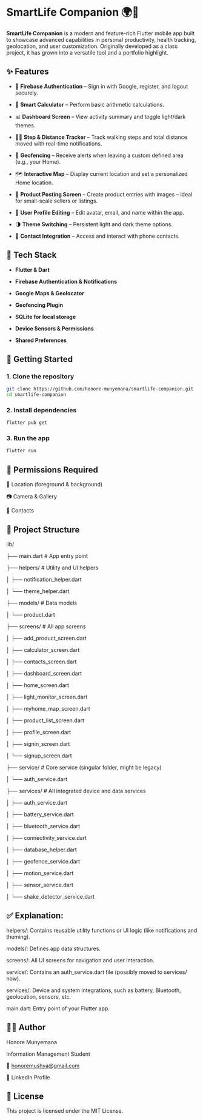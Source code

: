 # SmartLife Companion 🌍📱

**SmartLife Companion** is a modern and feature-rich Flutter mobile app built to showcase advanced capabilities in personal productivity, health tracking, geolocation, and user customization. Originally developed as a class project, it has grown into a versatile tool and a portfolio highlight.

## ✨ Features

- 🔐 **Firebase Authentication** – Sign in with Google, register, and logout securely.

- 🧮 **Smart Calculator** – Perform basic arithmetic calculations.

- 📊 **Dashboard Screen** – View activity summary and toggle light/dark themes.

- 🏃‍♂️ **Step & Distance Tracker** – Track walking steps and total distance moved with real-time notifications.

- 📍 **Geofencing** – Receive alerts when leaving a custom defined area (e.g., your Home).

- 🗺️ **Interactive Map** – Display current location and set a personalized Home location.

- 🧾 **Product Posting Screen** – Create product entries with images – ideal for small-scale sellers or listings.

- 👤 **User Profile Editing** – Edit avatar, email, and name within the app.

- 🌗 **Theme Switching** – Persistent light and dark theme options.

- 📇 **Contact Integration** – Access and interact with phone contacts.

## 🧰 Tech Stack

- **Flutter & Dart**

- **Firebase Authentication & Notifications**

- **Google Maps & Geolocator**

- **Geofencing Plugin**

- **SQLite for local storage**

- **Device Sensors & Permissions**

- **Shared Preferences**

## 🚀 Getting Started

### 1. Clone the repository

```bash
git clone https://github.com/honore-munyemana/smartlife-companion.git
cd smartlife-companion
```
### 2. Install dependencies
```bash
flutter pub get
```
### 3. Run the app
```bash
flutter run
```
## 🔐 Permissions Required

📍 Location (foreground & background)

📷 Camera & Gallery

📇 Contacts

## 📁 Project Structure

lib/

├── main.dart                         # App entry point


├── helpers/                          # Utility and UI helpers

│   ├── notification_helper.dart

│   └── theme_helper.dart


├── models/                           # Data models

│   └── product.dart


├── screens/                          # All app screens

│   ├── add_product_screen.dart

│   ├── calculator_screen.dart

│   ├── contacts_screen.dart

│   ├── dashboard_screen.dart

│   ├── home_screen.dart

│   ├── light_monitor_screen.dart

│   ├── myhome_map_screen.dart

│   ├── product_list_screen.dart

│   ├── profile_screen.dart

│   ├── signin_screen.dart

│   └── signup_screen.dart



├── service/                          # Core service (singular folder, might be legacy)

│   └── auth_service.dart


├── services/                         # All integrated device and data services

│   ├── auth_service.dart

│   ├── battery_service.dart

│   ├── bluetooth_service.dart

│   ├── connectivity_service.dart

│   ├── database_helper.dart

│   ├── geofence_service.dart

│   ├── motion_service.dart

│   ├── sensor_service.dart

│   └── shake_detector_service.dart

## ✅ Explanation:

helpers/: Contains reusable utility functions or UI logic (like notifications and theming).

models/: Defines app data structures.

screens/: All UI screens for navigation and user interaction.

service/: Contains an auth_service.dart file (possibly moved to services/ now).

services/: Device and system integrations, such as battery, Bluetooth, geolocation, sensors, etc.

main.dart: Entry point of your Flutter app.


## 👨‍💻 Author

Honore Munyemana

Information Management Student

📧 honoremushya@gmail.com

🔗 LinkedIn Profile

## 📜 License

This project is licensed under the MIT License.

